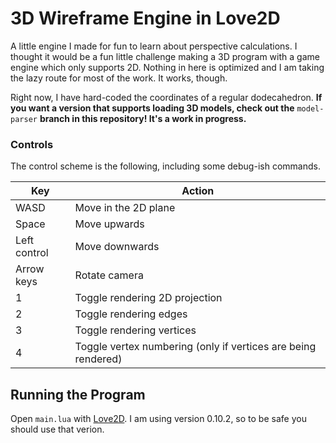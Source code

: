 # 3D Wireframe Engine in Love2D

A little engine I made for fun to learn about perspective calculations. I thought it would be a fun little challenge making a 3D program with a game engine which only supports 2D. Nothing in here is optimized and I am taking the lazy route for most of the work. It works, though.

Right now, I have hard-coded the coordinates of a regular dodecahedron. **If you want a version that supports loading 3D models, check out the** `model-parser` **branch in this repository! It's a work in progress.**

### Controls

The control scheme is the following, including some debug-ish commands.

| Key | Action |
| --- | --- |
| WASD | Move in the 2D plane |
| Space | Move upwards |
| Left control | Move downwards |
| Arrow keys | Rotate camera |
| 1 | Toggle rendering 2D projection |
| 2 | Toggle rendering edges |
| 3 | Toggle rendering vertices |
| 4 | Toggle vertex numbering (only if vertices are being rendered) |

## Running the Program

Open `main.lua` with [Love2D](https://love2d.org/wiki/Main_Page). I am using version 0.10.2, so to be safe you should use that verion.